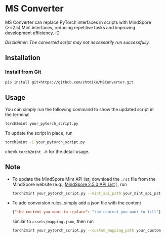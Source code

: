 # MS Converter

MS Converter can replace PyTorch interfaces in scripts with MindSpore (>=2.5) Mint interfaces, reducing repetitive tasks and improving development efficiency. :D

*Disclaimer: The converted script may not necessarily run successfully.*

## Installation

### Install from Git

```bash
pip install git+https://github.com/zhtmike/MSConverter.git
```

## Usage

You can simply run the following command to show the updated script in the terminal
```bash
torch2mint your_pytorch_script.py
```

To update the script in place, run 
```bash
torch2mint -i your_pytorch_script.py
```

check `torch2mint -h` for the detail usage.

## Note

- To update the MindSpore Mint API list, download the `.rst` file from the MindSpore website (e.g., [MindSpore 2.5.0 API List](https://gitee.com/mindspore/mindspore/blob/v2.5.0/docs/api/api_python/mindspore.mint.rst) ), run 
  ```bash
  torch2mint your_pytorch_script.py --mint_api_path your_mint_api_path.rst
  ```

- To add conversion rules, simply add a json file with the content
  ```json
  {"the content you want to replace": "the content you want to fill"}
  ```
  similar to `assets/mapping.json`, then run 
  ```bash
  torch2mint your_pytorch_script.py --custom_mapping_path your_custom_mapping_path.json
  ```
